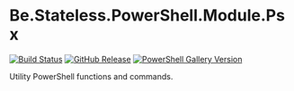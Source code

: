 # Be.Stateless.PowerShell.Module.Psx

[![Build Status](https://dev.azure.com/icraftsoftware/be.stateless/_apis/build/status/Be.Stateless.PowerShell.Module.Psx%20Manual%20Release?branchName=master)](https://dev.azure.com/icraftsoftware/be.stateless/_build/latest?definitionId=22&branchName=master)
[![GitHub Release](https://img.shields.io/github/v/release/icraftsoftware/Be.Stateless.PowerShell.Module.Psx)](https://github.com/icraftsoftware/Be.Stateless.PowerShell.Module.Psx/releases/latest)
[![PowerShell Gallery Version](https://img.shields.io/powershellgallery/v/Psx.svg?style=flat)](https://www.powershellgallery.com/packages/Psx/)

Utility PowerShell functions and commands.
